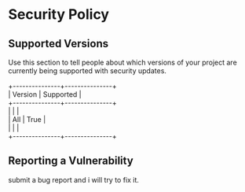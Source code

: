# Security Policy

## Supported Versions

Use this section to tell people about which versions of your project are
currently being supported with security updates.

+---------------+---------------+  
|     Version   |    Supported  |  
+---------------+---------------+  
|               |               |  
|      All      |     True      |  
|               |               |  
+---------------+---------------+

## Reporting a Vulnerability

submit a bug report and i will try to fix it.
